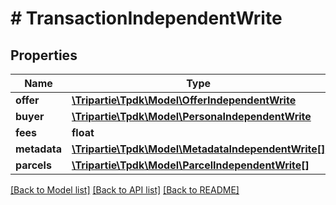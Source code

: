 # # TransactionIndependentWrite

## Properties

Name | Type | Description | Notes
------------ | ------------- | ------------- | -------------
**offer** | [**\Tripartie\Tpdk\Model\OfferIndependentWrite**](OfferIndependentWrite.md) |  | [optional]
**buyer** | [**\Tripartie\Tpdk\Model\PersonaIndependentWrite**](PersonaIndependentWrite.md) |  | [optional]
**fees** | **float** |  | [optional]
**metadata** | [**\Tripartie\Tpdk\Model\MetadataIndependentWrite[]**](MetadataIndependentWrite.md) |  |
**parcels** | [**\Tripartie\Tpdk\Model\ParcelIndependentWrite[]**](ParcelIndependentWrite.md) |  |

[[Back to Model list]](../../README.md#models) [[Back to API list]](../../README.md#endpoints) [[Back to README]](../../README.md)
